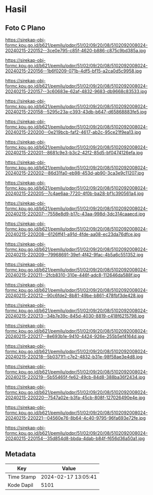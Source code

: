 # Hasil

## Foto C Plano

https://sirekap-obj-formc.kpu.go.id/b621/pemilu/pdpr/51/02/09/20/08/5102092008024-20240215-220152--3ce0e795-c85f-4620-b886-c875c9bd385a.jpg

https://sirekap-obj-formc.kpu.go.id/b621/pemilu/pdpr/51/02/09/20/08/5102092008024-20240215-220156--1b6f0209-071b-4df5-bf15-a2ca0d5c9958.jpg

https://sirekap-obj-formc.kpu.go.id/b621/pemilu/pdpr/51/02/09/20/08/5102092008024-20240215-220157--3c60683e-62af-4832-9683-db9668c83533.jpg

https://sirekap-obj-formc.kpu.go.id/b621/pemilu/pdpr/51/02/09/20/08/5102092008024-20240215-220158--5295c23a-c393-43db-b647-d65868883fe5.jpg

https://sirekap-obj-formc.kpu.go.id/b621/pemilu/pdpr/51/02/09/20/08/5102092008024-20240215-220200--0e219bcb-faf2-4617-ab2c-95ce21f9ea13.jpg

https://sirekap-obj-formc.kpu.go.id/b621/pemilu/pdpr/51/02/09/20/08/5102092008024-20240215-220201--8681c9e3-b3c2-42f2-85d5-bf0474126efa.jpg

https://sirekap-obj-formc.kpu.go.id/b621/pemilu/pdpr/51/02/09/20/08/5102092008024-20240215-220202--86d31fa0-eb98-453d-ab90-3ca3e9c11207.jpg

https://sirekap-obj-formc.kpu.go.id/b621/pemilu/pdpr/51/02/09/20/08/5102092008024-20240215-220205--7c4ae6aa-7720-4f0b-ba28-bf1c390561a4.jpg

https://sirekap-obj-formc.kpu.go.id/b621/pemilu/pdpr/51/02/09/20/08/5102092008024-20240215-220207--7558e8d9-b17c-43aa-998d-3dc314caaecd.jpg

https://sirekap-obj-formc.kpu.go.id/b621/pemilu/pdpr/51/02/09/20/08/5102092008024-20240215-220208--6126ff41-a91d-4fde-aa08-ec23da76dfce.jpg

https://sirekap-obj-formc.kpu.go.id/b621/pemilu/pdpr/51/02/09/20/08/5102092008024-20240215-220209--79968691-39ef-4f42-9fac-4b5a6c551352.jpg

https://sirekap-obj-formc.kpu.go.id/b621/pemilu/pdpr/51/02/09/20/08/5102092008024-20240215-220211--2fcb8310-310e-446f-adc8-112646da588f.jpg

https://sirekap-obj-formc.kpu.go.id/b621/pemilu/pdpr/51/02/09/20/08/5102092008024-20240215-220212--90c6fde2-8b81-49be-b861-478fbf3de428.jpg

https://sirekap-obj-formc.kpu.go.id/b621/pemilu/pdpr/51/02/09/20/08/5102092008024-20240215-220213--34b7e39c-845d-4030-8819-c418f6215798.jpg

https://sirekap-obj-formc.kpu.go.id/b621/pemilu/pdpr/51/02/09/20/08/5102092008024-20240215-220217--8e693b1e-9410-4424-926e-255b5ef4164d.jpg

https://sirekap-obj-formc.kpu.go.id/b621/pemilu/pdpr/51/02/09/20/08/5102092008024-20240215-220218--5b0371f1-c7e2-4832-b31e-98f58ae3e4d8.jpg

https://sirekap-obj-formc.kpu.go.id/b621/pemilu/pdpr/51/02/09/20/08/5102092008024-20240215-220219--5b55465f-fe62-49cb-84d8-388ba36f2434.jpg

https://sirekap-obj-formc.kpu.go.id/b621/pemilu/pdpr/51/02/09/20/08/5102092008024-20240215-220220--7547a02e-b3fa-45cb-808f-127026490e4e.jpg

https://sirekap-obj-formc.kpu.go.id/b621/pemilu/pdpr/51/02/09/20/08/5102092008024-20240215-220221--04560e76-8b64-4c40-9795-96fa693e72fe.jpg

https://sirekap-obj-formc.kpu.go.id/b621/pemilu/pdpr/51/02/09/20/08/5102092008024-20240215-220154--35d854d8-bbda-4dab-b84f-f656d36a50a1.jpg


## Metadata

| Key        | Value               |
| ---------- | ------------------- |
| Time Stamp | 2024-02-17 13:05:41 |
| Kode Dapil | 5101                |




